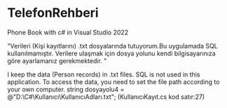 # TelefonRehberi


Phone Book with c# in Visual Studio 2022

"Verileri (Kişi kayıtlarını) .txt dosyalarında tutuyorum.Bu uygulamada SQL kullanılmamıştır. Verilere ulaşmak için dosya yolunu kendi bilgisayarınıza göre ayarlamanız gerekmektedir. "

I keep the data (Person records) in .txt files. SQL is not used in this application. To access the data, you need to set the file path according to your own computer.
string dosyayolu4 = @"D:\C#\Kullanıcı\KullanıcıAdları.txt"; (KullanıcıKayıt.cs  kod satır:27)
